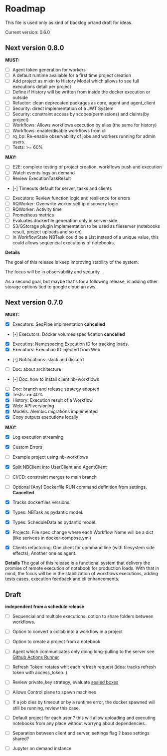 # Roadmap

This file is used only as kind of backlog or/and draft for ideas. 

Current version: 0.6.0

## Next version 0.8.0

**MUST:**
- [ ] Agent token generation for workers
- [ ] A default runtime available for a first time project creation
- [ ] Add project as mixin to History Model which allows to see full executions detail per project
- [ ] Define if History will be written from inside the docker execution or outside
- [ ] Refactor: clean deprecated packages as core, agent and agent_client
- [ ] Security: direct implementation of a JWT System
- [ ] Security: constraint access by scopes(permissions) and claims(by project)
- [ ] Workflows: Allows workflows execution by alias (the same for history)
- [ ] Workflows: enable/disable workflows from cli
- [ ] rq_bp: Re-enable observability of jobs and workers running for admin users. 
- [ ] Tests: >= 60%

**MAY:**
- [ ] E2E: complete testing of project creation, workflows push and execution
- [ ] Watch events logs on demand
- [ ] Review ExecutionTaskResult 
- [-] Timeouts default for server, tasks and clients
- [ ] Executors: Review function logic and resilience for errors
- [ ] RQWorker: Overwrite worker self ip discovery logic
- [ ] RQWorker: Activity time
- [ ] Prometheus metrics
- [ ] Evaluates dockerfile generation only in server-side
- [ ] S3/GStorage plugin implementation to be used as fileserver (notebooks result, project uploads and so on)
- [ ] In WorkflowState NBTask could be a List instead of a unique value, this could allows sequencial executions of notebooks. 

**Details**

The goal of this release is keep improving stability of the system. 

The focus will be in observability and security. 

As a second goal, but maybe that's for a following release, is adding other storage options tied to google cloud an aws. 

## Next version 0.7.0
**MUST:**

- [x] Executors: SeqPipe implmentation **cancelled**
- [-] Executors: Docker volumes specification **cancelled**
- [x] Executios: Namespacing Execution ID for tracking loads. 
- [x] Executors: Execution ID injected from Web 
- [-] Notifications: slack and discord
- [ ] Doc: about architecture
- [-] Doc: how to install client nb-workflows
- [ ] Doc: branch and release strategy adopted
- [x] Tests: >= 40%
- [x] History: Execution result of a Workflow
- [x] Web: API versioning
- [x] Models: Alembic migrations implemented
- [x] Copy outputs executions locally

**MAY:**

- [x] Log execution streaming
- [x] Custom Errors
- [ ] Example project using nb-workflows
- [x] Split NBClient into UserClient and AgentClient
- [ ] CI/CD: constraint merges to main branch
- [ ] Optional [Any] Dockerfile RUN command definition from settings. **Cancelled**
- [x] Tracks dockerfiles versions.
- [x] Types: NBTask as pydantic model.
- [x] Types: ScheduleData as pydantic model.
- [x] Projects: File spec change where each Workflow Name will be a dict (like serivces in docker-compose.yml)
- [x] Clients refactoring: One client for command line (with filesystem side effects), Another one as agent. 
 

**Details**
The goal of this release is a functional system that delivery the promise of remote execution of notebook for production loads.
With that in mind, the focus will be in the stabilization of workflows executions, adding tests cases, execution feedback and cli enhancements.


## Draft 

**independent from a schedule release**

- [ ] Sequencial and multiple executions: option to share folders between workflows. 
- [ ] Option to convert a collab into a workflow in a project 
- [ ] Option to create a project from a notebook
- [ ] Agent which communicates only doing long-pulling to the server see [Github Actions Runner](https://github.com/actions/runner) 
- [ ] Refresh Token: rotates whit each refresh request (idea: tracks refresh token with access_token..)
- [ ] Review private_key strategy, evaluate [sealed boxes](https://libsodium.gitbook.io/doc/public-key_cryptography/sealed_boxes) 
- [ ] Allows Control plane to spawn machines
- [ ] If a job dies by timeout or by a runtime error, the docker spawned will still be running, review this case. 
- [ ] Default project for each user ? this will allow uploading and executing notebooks from any place without worryng about dependencies. 
- [ ] Separation between client and server, settings flag ? base settings shared? 
- [ ] Jupyter on demand instance

